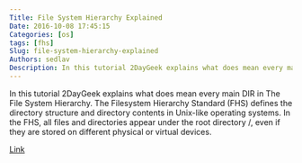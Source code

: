 ```yaml
---
Title: File System Hierarchy Explained
Date: 2016-10-08 17:45:15
Categories: [os]
tags: [fhs]
Slug: file-system-hierarchy-explained
Authors: sedlav
Description: In this tutorial 2DayGeek explains what does mean every main DIR in The File System Hierarchy.The Filesystem Hierarchy Standard (FHS) defines the dir
---
```


In this tutorial 2DayGeek explains what does mean every main DIR in The File System Hierarchy.
The Filesystem Hierarchy Standard (FHS) defines the directory structure and directory contents in Unix-like operating systems. In the FHS, all files and directories appear under the root directory /, even if they are stored on different physical or virtual devices.

[Link](http://www.2daygeek.com/linux-directory-structure-file-system-hierarchy/)
